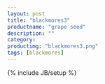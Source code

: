 ```yaml
---
layout: post
title: "blackmores3"
productname: "grape seed"
description: ""
category: 
productimg: "blackmores3.png"
tags: [blackmores]
---
```

{% include JB/setup %}
